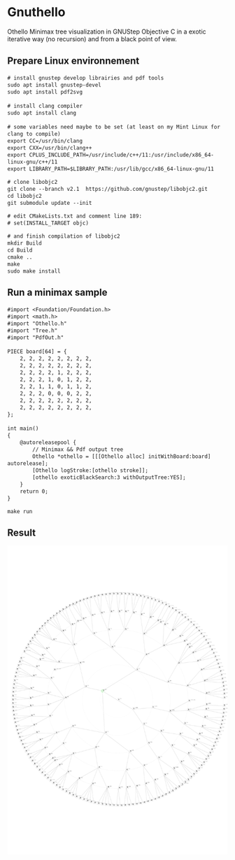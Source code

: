 # Gnuthello
Othello Minimax tree visualization in GNUStep Objective C in a exotic iterative way (no recursion) and from a black point of view.

## Prepare Linux environnement

```shell
# install gnustep develop librairies and pdf tools
sudo apt install gnustep-devel
sudo apt install pdf2svg

# install clang compiler
sudo apt install clang

# some variables need maybe to be set (at least on my Mint Linux for clang to compile)
export CC=/usr/bin/clang
export CXX=/usr/bin/clang++
export CPLUS_INCLUDE_PATH=/usr/include/c++/11:/usr/include/x86_64-linux-gnu/c++/11
export LIBRARY_PATH=$LIBRARY_PATH:/usr/lib/gcc/x86_64-linux-gnu/11
```

```shell
# clone libobjc2
git clone --branch v2.1  https://github.com/gnustep/libobjc2.git
cd libobjc2
git submodule update --init
```


```shell
# edit CMakeLists.txt and comment line 189:
# set(INSTALL_TARGET objc)
```

```shell
# and finish compilation of libobjc2
mkdir Build
cd Build
cmake ..
make
sudo make install
```

## Run a minimax sample
```objc
#import <Foundation/Foundation.h>
#import <math.h>
#import "Othello.h"
#import "Tree.h"
#import "PdfOut.h"

PIECE board[64] = {
	2, 2, 2, 2, 2, 2, 2, 2,
	2, 2, 2, 2, 2, 2, 2, 2,
	2, 2, 2, 2, 1, 2, 2, 2,
	2, 2, 2, 1, 0, 1, 2, 2,
	2, 2, 1, 1, 0, 1, 1, 2,
	2, 2, 2, 0, 0, 0, 2, 2,
	2, 2, 2, 2, 2, 2, 2, 2,
	2, 2, 2, 2, 2, 2, 2, 2,
};

int main()
{
	@autoreleasepool {
		// Minimax && Pdf output tree
		Othello *othello = [[[Othello alloc] initWithBoard:board] autorelease];
		[Othello logStroke:[othello stroke]];
		[othello exoticBlackSearch:3 withOutputTree:YES];
	}
	return 0;
}

```


```shell
make run
```
## Result
![Minimax tree](./minimax.svg)
